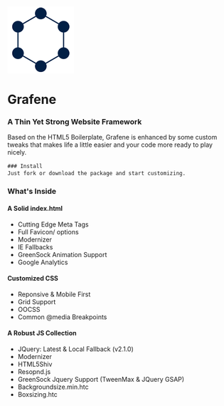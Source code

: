 ![](img/readme-grafene-logo.png "Grafene")
# Grafene

### A Thin Yet Strong Website Framework
Based on the HTML5 Boilerplate, Grafene is enhanced by some custom tweaks that makes life a little easier and your code more ready to play nicely.

```
### Install
Just fork or download the package and start customizing.
```

### What's Inside
#### A Solid index.html
- Cutting Edge Meta Tags
- Full Favicon/ options
- Modernizer
- IE Fallbacks
- GreenSock Animation Support
- Google Analytics
 
#### Customized CSS
- Reponsive & Mobile First
- Grid Support
- OOCSS
- Common @media Breakpoints

#### A Robust JS Collection
- JQuery: Latest & Local Fallback (v2.1.0)
- Modernizer
- HTML5Shiv
- Resopnd.js
- GreenSock Jquery Support (TweenMax & JQuery GSAP)
- Backgroundsize.min.htc
- Boxsizing.htc



